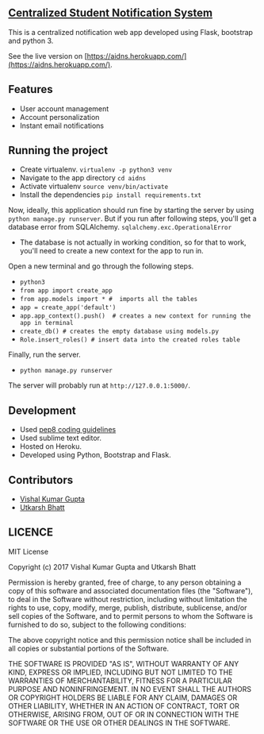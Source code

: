 ## [Centralized Student Notification System]()

This is a centralized
notification web app developed using Flask, bootstrap and python 3.

See  the live version on [https://aidns.herokuapp.com/](https://aidns.herokuapp.com/).

## Features

* User account management
* Account personalization
* Instant email notifications

## Running the project
* Create virtualenv.
    `virtualenv -p python3 venv`
* Navigate to the app directory
    `cd aidns`
* Activate virtualenv
    `source venv/bin/activate`
* Install the dependencies
    `pip install requirements.txt`

Now, ideally, this application should run fine by starting the server
by using `python manage.py runserver`. But if you run after following steps, you'll get a database error from SQLAlchemy.
`sqlalchemy.exc.OperationalError`

* The database is not actually in working condition, so for that to work, you'll need to create a new context for the app to run in.

Open a new terminal and go through the following steps.

* `python3`
* `from app import create_app`
* `from app.models import * #  imports all the tables`
* `app = create_app('default')`
* `app.app_context().push()  # creates a new context for running the app in terminal`
* `create_db() # creates the empty database using models.py`
* `Role.insert_roles() # insert data into the created roles table`

Finally, run the server.

* `python manage.py runserver`

The server will probably run at `http://127.0.0.1:5000/`.

## Development
* Used [pep8 coding guidelines](https://www.python.org/dev/peps/pep-0008/)
* Used sublime text editor.
* Hosted on Heroku.
* Developed using Python, Bootstrap and Flask.

## Contributors       
* [Vishal Kumar Gupta](https://github.com/variable17)
* [Utkarsh Bhatt](https://github.com/utkarshbhatt12)

## LICENCE
MIT License

Copyright (c) 2017 Vishal Kumar Gupta and Utkarsh Bhatt

Permission is hereby granted, free of charge, to any person obtaining a copy
of this software and associated documentation files (the "Software"), to deal
in the Software without restriction, including without limitation the rights
to use, copy, modify, merge, publish, distribute, sublicense, and/or sell
copies of the Software, and to permit persons to whom the Software is
furnished to do so, subject to the following conditions:

The above copyright notice and this permission notice shall be included in all
copies or substantial portions of the Software.

THE SOFTWARE IS PROVIDED "AS IS", WITHOUT WARRANTY OF ANY KIND, EXPRESS OR
IMPLIED, INCLUDING BUT NOT LIMITED TO THE WARRANTIES OF MERCHANTABILITY,
FITNESS FOR A PARTICULAR PURPOSE AND NONINFRINGEMENT. IN NO EVENT SHALL THE
AUTHORS OR COPYRIGHT HOLDERS BE LIABLE FOR ANY CLAIM, DAMAGES OR OTHER
LIABILITY, WHETHER IN AN ACTION OF CONTRACT, TORT OR OTHERWISE, ARISING FROM,
OUT OF OR IN CONNECTION WITH THE SOFTWARE OR THE USE OR OTHER DEALINGS IN THE
SOFTWARE.
